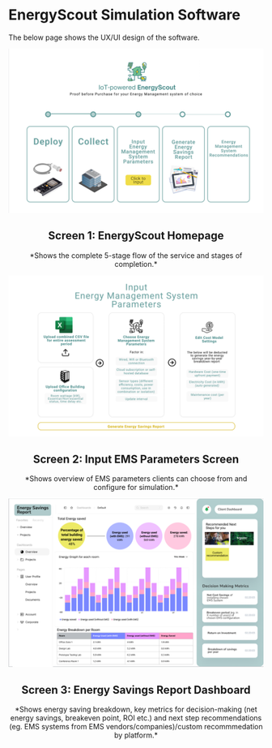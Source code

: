 # EnergyScout Simulation Software
The below page shows the UX/UI design of the software.

![alt text](../pictures/1.png)
<h2 align="center"><strong>Screen 1: EnergyScout Homepage</strong></h2>
<p align="center">*Shows the complete 5-stage flow of the service and stages of completion.*</p>

![alt text](../pictures/2.png)
<h2 align="center"><strong>Screen 2: Input EMS Parameters Screen</strong></h2>
<p align="center">*Shows overview of EMS parameters clients can choose from and configure for simulation.*</p>

![alt text](../pictures/3.png)
<h2 align="center"><strong>Screen 3: Energy Savings Report Dashboard</strong></h2>
<p align="center">*Shows energy saving breakdown, key metrics for decision-making (net energy savings, breakeven point, ROI etc.) and next step recommendations (eg. EMS systems from EMS vendors/companies)/custom recommmedation by platform.*</p>
